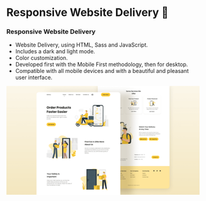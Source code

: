 # Responsive Website Delivery 🚚
<!-- ## [Watch it on youtube](https://youtu.be/xOQU3YNHxJc) -->
### Responsive Website Delivery

- Website Delivery, using HTML, Sass and JavaScript.
- Includes a dark and light mode.
- Color customization.
- Developed first with the Mobile First methodology, then for desktop.
- Compatible with all mobile devices and with a beautiful and pleasant user interface.

<!-- Join the channel to see more videos like this. [Bedimcode](https://www.youtube.com/c/Bedimcode) -->

![Delivery website](/preview.png)
